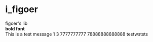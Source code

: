 i_figoer
========

<span>figoer's lib</span>
<br />
<b>bold font</b><br />
This is a test message
1
3
7777777777
78888888888888
testwststs
